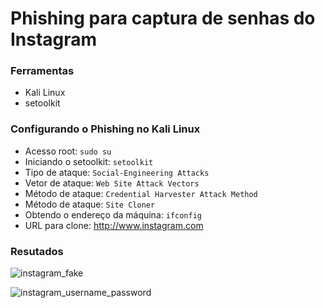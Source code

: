 # Phishing para captura de senhas do Instagram

### Ferramentas

- Kali Linux
- setoolkit

### Configurando o Phishing no Kali Linux

- Acesso root: ``` sudo su ```
- Iniciando o setoolkit: ``` setoolkit ```
- Tipo de ataque: ``` Social-Engineering Attacks ```
- Vetor de ataque: ``` Web Site Attack Vectors ```
- Método de ataque: ```Credential Harvester Attack Method ```
- Método de ataque: ``` Site Cloner ```
- Obtendo o endereço da máquina: ``` ifconfig ```
- URL para clone: http://www.instagram.com

### Resutados

![instagram_fake](https://github.com/user-attachments/assets/6dc75407-b606-4bbc-95aa-cdd9e2d30791)

![instagram_username_password](https://github.com/user-attachments/assets/df3cb402-06d2-4614-878d-1414636e3fe4)
